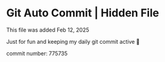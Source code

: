 # Git Auto Commit | Hidden File

This file was added Feb 12, 2025

Just for fun and keeping my daily git commit active 🤪

commit number: 775735
